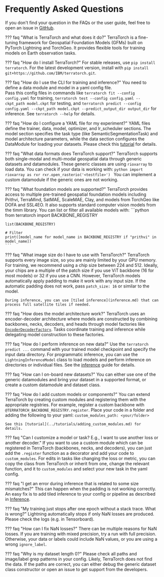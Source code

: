 # Frequently Asked Questions

If you don't find your question in the FAQs or the user guide, feel free to open an issue in [GitHub](https://github.com/IBM/terratorch).


??? faq "What is TerraTorch and what does it do?"
    TerraTorch is a fine-tuning framework for Geospatial Foundation Models (GFMs) built on PyTorch Lightning and TorchGeo.
    It provides flexible tools for training models on Earth observation tasks.


??? faq "How do I install TerraTorch?"
    For stable releases, use `pip install terratorch`. For the latest development version, install with `pip install git+https://github.com/IBM/terratorch.git`.


??? faq "How do I use the CLI for training and inference?"
    You need to define a data module and model in a yaml config file.    
    Pass this config files in commands like `terratorch fit --config config.yaml` for training, `terratorch test --config config.yaml --ckpt_path model.ckpt` for testing, and `terratorch predict --config config.yaml --ckpt_path model.ckpt --predict_output_dir output_dir` for inference.
    See `terratorch --help` for details.


??? faq "How do I configure a YAML file for my experiment?"
    YAML files define the trainer, data, model, optimizer, and lr_scheduler sections. 
    The model section specifies the task type (like SemanticSegmentationTask) and model architecture parameters, while the data section configures the DataModule for loading your datasets.
    Please check this [tutorial](../tutorials/the_yaml_config.md) for details.


??? faq "What data formats does TerraTorch support?"
    TerraTorch supports both single-modal and multi-modal geospatial data through generic datasets and datamodules.
    These generic classes are using `rioxarray` to load data. You can check if your data is working with:
    ```python
    import rioxarray as rxr
    rxr.open_rasterio('<testfile>')
    ```
    You can implement a custom datamodule if the generic ones are not working.


??? faq "What foundation models are supported?"
    TerraTorch provides access to multiple pre-trained geospatial foundation models including Prithvi, TerraMind, SatMAE, ScaleMAE, Clay, and models from TorchGeo like DOFA and SSL4EO.
    It also supports standard computer vision models from the timm library.
    You can list or filter all available models with:
    ```python
    from terratorch import BACKBONE_REGISTRY    

    list(BACKBONE_REGISTRY)

    # Filter
    print([model_name for model_name in BACKBONE_REGISTRY if "prithvi" in model_name])
    ```


??? faq "What image size do I have to use with TerraTorch?"
    TerraTorch supports every image size, so you are mainly limited by your GPU memory.
    For training, we recommend using a chip size between 224 and 512.
    Ideally, your chips are a multiple of the patch size if you use ViT backbone (16 for most models) or 32 if you use a CNN.
    However, TerraTorch models automatically apply padding to make it work with any input size. 
    If the automatic padding does not work, pass `patch_size: 16` or similar to the model.

    During inference, you can use [tiled inference](inference.md) that can process full satellite tiles if needed.

 
??? faq "How does the model architecture work?"
    TerraTorch uses an encoder-decoder architecture where models are constructed by combining backbones, necks, decoders, and heads through model factories like [`EncoderDecoderFactory`](encoder_decoder_factory.md).
    Tasks coordinate training and inference while delegating model construction to these factories.


??? faq "How do I perform inference on new data?"
    Use the `terratorch predict ...` command with your trained model checkpoint and specify the input data directory. 
    For programmatic inference, you can use the `LightningInferenceModel` class to load models and perform inference on directories or individual files.
    See the [inference](inference.md) guide for details.


??? faq "How can I on-board new datasets?"
    You can either use one of the generic datamodules and bring your dataset in a supported format, or create a custom datamodule and dataset class.


??? faq "How do I add custom models or components?"
    You can extend TerraTorch by creating custom modules and registering them with the appropriate registries. 
    For example, register a custom backbone with `@TERRATORCH_BACKBONE_REGISTRY.register`.
    Place your code in a folder and adding the following to your yaml:
    ```
    custom_modules_path: <your/folder>
    ```

    See this [tutorial](../tutorials/adding_custom_modules.md) for details.


??? faq "Can I customize a model or task? E.g., I want to use another loss or another decoder."
    If you want to use a custom module which can be registered in TerraTorch (backbones, necks, and decoders), you can just add the `.register` function as a decorator and add your code to `custom_modules`.
    For edits in tasks like changing the loss or metric, you can copy the class from TerraTorch or inherit from one, change the relevant function, and it to `custom_modules` and select your new task in the yaml config.  


??? faq "I get an error during inference that is related to some size mismatches?"
    This can happen when the padding is not working correctly. 
    An easy fix is to add tiled inference to your config or pipeline as described in [Inference](inference.md). 


??? faq "My training just stops after one epoch without a stack trace. What is wrong?"
    Lightning automatically stops if only NaN losses are produced. Please check the logs (e.g. in Tensorboard).


??? faq "How can I fix NaN losses?"
    There can be multiple reasons for NaN losses. If you are training with mixed precision, try a run with full precision.
    Otherwise, your data or labels could include NaN values, or you are using a wrong `ignore_label`.


??? faq "Why is my dataset length 0?"
    Please check all paths and image/label grep patterns in your config. Likely, TerraTorch does not find the data.
    If the paths are correct, you can either debug the generic dataset class constructor or open an issue to get support from the developers. 

